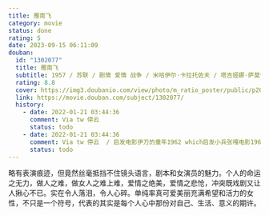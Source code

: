 ```yaml
---
title: 雁南飞
category: movie
status: done
rating: 5
date: 2023-09-15 06:11:09
douban:
  id: "1302077"
  title: 雁南飞
  subtitle: 1957 / 苏联 / 剧情 爱情 战争 / 米哈伊尔·卡拉托佐夫 / 塔吉娅娜·萨莫依洛娃 阿列克谢·巴塔洛夫
  rating: 8.8
  cover: https://img3.doubanio.com/view/photo/m_ratio_poster/public/p2058841317.jpg
  link: https://movie.douban.com/subject/1302077/
  history:
    - date: 2022-01-21 03:44:36
      comment: Via tw 停云
      status: todo
    - date: 2022-01-21 03:44:36
      comment: Via tw 停云  / 启发电影伊万的童年1962 which启发小兵张嘎电影1963
      status: todo
---
```


略有表演痕迹，但竟然丝毫抵挡不住镜头语言，剧本和女演员的魅力。个人的命运之无力，做人之难，做女人之难上难，爱情之绝美，爱情之悲怆，冲突既戏剧又让人揪心不已。实在令人落泪，令人心碎。单纯率真可爱美丽充满希望和活力的女性，不只是一个符号，代表的其实是每个人心中那份对自己、生活、意义的期许。